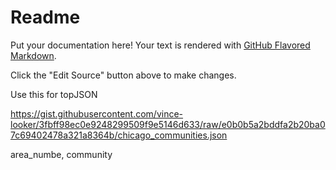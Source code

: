 # Readme

Put your documentation here! Your text is rendered with [GitHub Flavored Markdown](https://help.github.com/articles/github-flavored-markdown).

Click the "Edit Source" button above to make changes.


Use this for topJSON

https://gist.githubusercontent.com/vince-looker/3fbff98ec0e9248299509f9e5146d633/raw/e0b0b5a2bddfa2b20ba07c69402478a321a8364b/chicago_communities.json


area_numbe, community
